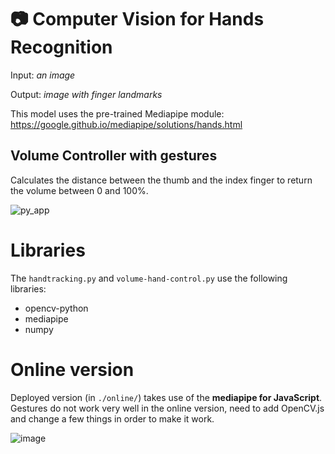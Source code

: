 # 📷 Computer Vision for Hands Recognition
Input: *an image*

Output: *image with finger landmarks*

This model uses the pre-trained Mediapipe module: https://google.github.io/mediapipe/solutions/hands.html

## Volume Controller with gestures
Calculates the distance between the thumb and the index finger to return the volume between 0 and 100%. 

![py_app](https://user-images.githubusercontent.com/70104233/229285027-97657538-486a-49f4-867a-02268e984a09.gif)

# Libraries
The `handtracking.py` and `volume-hand-control.py` use the following libraries:
- opencv-python
- mediapipe
- numpy

# Online version
Deployed version (in `./online/`) takes use of the **mediapipe for JavaScript**. Gestures do not work very well in the online version, need to add OpenCV.js and change a few things in order to make it work.

![image](https://user-images.githubusercontent.com/70104233/229285235-0b26f6ce-914d-4a53-a530-ffa3beb534c7.png)
